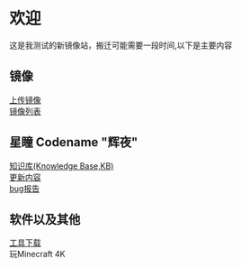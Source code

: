 # 欢迎
这是我测试的新镜像站，搬迁可能需要一段时间,以下是主要内容
## 镜像
[上传镜像](/upload.html)  
[镜像列表](/list.html)
## 星瞳 Codename "辉夜"
[知识库(Knowledge Base,KB)](kb.html)  
[更新内容](/whatsnew.html)  
[bug报告](/report.html)
## 软件以及其他
[工具下载](download.html)    
玩Minecraft 4K 
